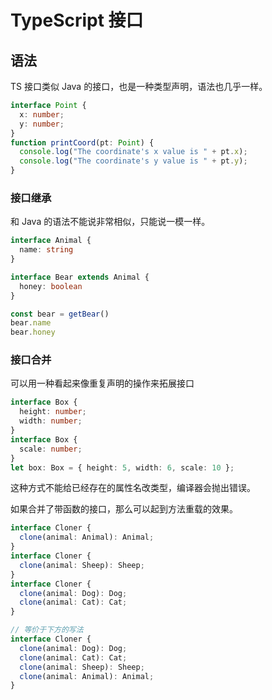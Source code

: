 # TypeScript 接口
## 语法
TS 接口类似 Java 的接口，也是一种类型声明，语法也几乎一样。
```ts
interface Point {
  x: number;
  y: number;
}
function printCoord(pt: Point) {
  console.log("The coordinate's x value is " + pt.x);
  console.log("The coordinate's y value is " + pt.y);
}
```

### 接口继承
和 Java 的语法不能说非常相似，只能说一模一样。
```ts
interface Animal {
  name: string
}

interface Bear extends Animal {
  honey: boolean
}

const bear = getBear() 
bear.name
bear.honey
```

### 接口合并
可以用一种看起来像重复声明的操作来拓展接口

```ts
interface Box {
  height: number;
  width: number;
}
interface Box {
  scale: number;
}
let box: Box = { height: 5, width: 6, scale: 10 };
```

这种方式不能给已经存在的属性名改类型，编译器会抛出错误。

如果合并了带函数的接口，那么可以起到方法重载的效果。
```ts
interface Cloner {
  clone(animal: Animal): Animal;
}
interface Cloner {
  clone(animal: Sheep): Sheep;
}
interface Cloner {
  clone(animal: Dog): Dog;
  clone(animal: Cat): Cat;
}

// 等价于下方的写法
interface Cloner {
  clone(animal: Dog): Dog;
  clone(animal: Cat): Cat;
  clone(animal: Sheep): Sheep;
  clone(animal: Animal): Animal;
}
```

